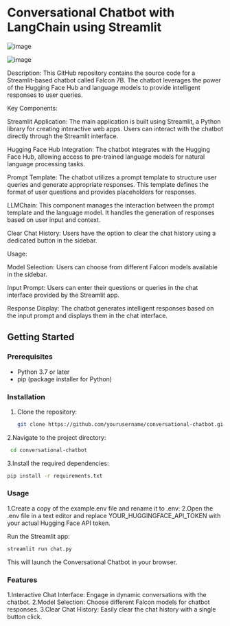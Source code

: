 # Conversational Chatbot with LangChain using Streamlit
![image](https://github.com/sai-annadi/Conversational-Chatbot-with-LangChain-Using-Falcon-7B/assets/111168434/dc1fe414-bbc2-4784-b04f-7fe8f62630a2)

![image](https://github.com/sai-annadi/Conversational-Chatbot-with-LangChain-Using-Falcon-7B/assets/111168434/23409651-33e5-4767-bac0-da1050fcefeb)

Description:
This GitHub repository contains the source code for a Streamlit-based chatbot called Falcon 7B. The chatbot leverages the power of the Hugging Face Hub and language models to provide intelligent responses to user queries.

Key Components:

Streamlit Application: The main application is built using Streamlit, a Python library for creating interactive web apps. Users can interact with the chatbot directly through the Streamlit interface.

Hugging Face Hub Integration: The chatbot integrates with the Hugging Face Hub, allowing access to pre-trained language models for natural language processing tasks.

Prompt Template: The chatbot utilizes a prompt template to structure user queries and generate appropriate responses. This template defines the format of user questions and provides placeholders for responses.

LLMChain: This component manages the interaction between the prompt template and the language model. It handles the generation of responses based on user input and context.

Clear Chat History: Users have the option to clear the chat history using a dedicated button in the sidebar.

Usage:

Model Selection: Users can choose from different Falcon models available in the sidebar.

Input Prompt: Users can enter their questions or queries in the chat interface provided by the Streamlit app.

Response Display: The chatbot generates intelligent responses based on the input prompt and displays them in the chat interface.
## Getting Started

### Prerequisites

- Python 3.7 or later
- pip (package installer for Python)

### Installation

1. Clone the repository:

   ```bash
   git clone https://github.com/yourusername/conversational-chatbot.git
2.Navigate to the project directory:

   ```bash
    cd conversational-chatbot
  ```
3.Install the required dependencies:
``` bash
pip install -r requirements.txt
```
### Usage
1.Create a copy of the example.env file and rename it to .env:
2.Open the .env file in a text editor and replace YOUR_HUGGINGFACE_API_TOKEN with your actual Hugging Face API token.

Run the Streamlit app:

```bash
streamlit run chat.py
```
This will launch the Conversational Chatbot in your browser.

### Features
1.Interactive Chat Interface: Engage in dynamic conversations with the chatbot.
2.Model Selection: Choose different Falcon models for chatbot responses.
3.Clear Chat History: Easily clear the chat history with a single button click.
